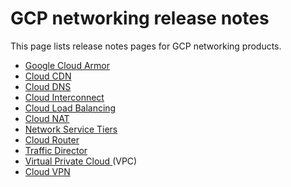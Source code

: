 #  GCP networking release notes

This page lists release notes pages for GCP networking products.

  * [ Google Cloud Armor ](/armor/docs/release-notes)
  * [ Cloud CDN ](/cdn/docs/release-notes)
  * [ Cloud DNS ](/dns/docs/release-notes)
  * [ Cloud Interconnect ](/interconnect/docs/release-notes)
  * [ Cloud Load Balancing ](/load-balancing/docs/release-notes)
  * [ Cloud NAT ](/nat/docs/release-notes)
  * [ Network Service Tiers ](/network-tiers/docs/release-notes)
  * [ Cloud Router ](/router/docs/release-notes)
  * [ Traffic Director ](/traffic-director/docs/release-notes)
  * [ Virtual Private Cloud ](/vpc/docs/release-notes) (VPC) 
  * [ Cloud VPN ](/vpn/docs/resources/release-notes)

